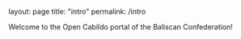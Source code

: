 layout: page
title: "intro"
permalink: /intro

Welcome to the Open Cabildo portal of the Baliscan Confederation!
